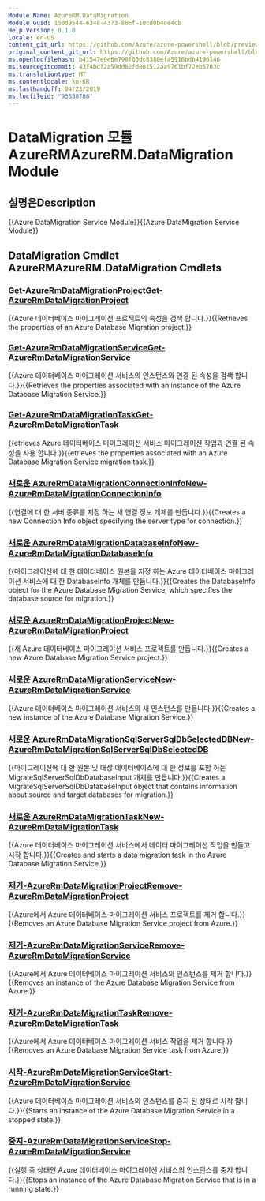 ```yaml
---
Module Name: AzureRM.DataMigration
Module Guid: 150d9544-6348-4373-806f-10cd0b4de4cb
Help Version: 0.1.0
Locale: en-US
content_git_url: https://github.com/Azure/azure-powershell/blob/preview/src/ResourceManager/DataMigration/Commands.DataMigration/help/AzureRM.DataMigration.md
original_content_git_url: https://github.com/Azure/azure-powershell/blob/preview/src/ResourceManager/DataMigration/Commands.DataMigration/help/AzureRM.DataMigration.md
ms.openlocfilehash: b41547e9e6e798f60dc8380efa5916bdb4196146
ms.sourcegitcommit: 43f4bdf2a59dd82fd881512aa9761bf72eb5703c
ms.translationtype: MT
ms.contentlocale: ko-KR
ms.lasthandoff: 04/23/2019
ms.locfileid: "93688786"
---
```

# <span data-ttu-id="c6f17-101">DataMigration 모듈 AzureRM</span><span class="sxs-lookup"><span data-stu-id="c6f17-101">AzureRM.DataMigration Module</span></span>
## <span data-ttu-id="c6f17-102">설명은</span><span class="sxs-lookup"><span data-stu-id="c6f17-102">Description</span></span>
<span data-ttu-id="c6f17-103">{{Azure DataMigration Service Module}}</span><span class="sxs-lookup"><span data-stu-id="c6f17-103">{{Azure DataMigration Service Module}}</span></span>

## <span data-ttu-id="c6f17-104">DataMigration Cmdlet AzureRM</span><span class="sxs-lookup"><span data-stu-id="c6f17-104">AzureRM.DataMigration Cmdlets</span></span>
### [<span data-ttu-id="c6f17-105">Get-AzureRmDataMigrationProject</span><span class="sxs-lookup"><span data-stu-id="c6f17-105">Get-AzureRmDataMigrationProject</span></span>](Get-AzureRmDataMigrationProject.md)
<span data-ttu-id="c6f17-106">{{Azure 데이터베이스 마이그레이션 프로젝트의 속성을 검색 합니다.}}</span><span class="sxs-lookup"><span data-stu-id="c6f17-106">{{Retrieves the properties of an Azure Database Migration project.}}</span></span>

### [<span data-ttu-id="c6f17-107">Get-AzureRmDataMigrationService</span><span class="sxs-lookup"><span data-stu-id="c6f17-107">Get-AzureRmDataMigrationService</span></span>](Get-AzureRmDataMigrationService.md)
<span data-ttu-id="c6f17-108">{{Azure 데이터베이스 마이그레이션 서비스의 인스턴스와 연결 된 속성을 검색 합니다.}}</span><span class="sxs-lookup"><span data-stu-id="c6f17-108">{{Retrieves the properties associated with an instance of the Azure Database Migration Service.}}</span></span>

### [<span data-ttu-id="c6f17-109">Get-AzureRmDataMigrationTask</span><span class="sxs-lookup"><span data-stu-id="c6f17-109">Get-AzureRmDataMigrationTask</span></span>](Get-AzureRmDataMigrationTask.md)
<span data-ttu-id="c6f17-110">{{etrieves Azure 데이터베이스 마이그레이션 서비스 마이그레이션 작업과 연결 된 속성을 사용 합니다.}}</span><span class="sxs-lookup"><span data-stu-id="c6f17-110">{{etrieves the properties associated with an Azure Database Migration Service migration task.}}</span></span>

### [<span data-ttu-id="c6f17-111">새로운 AzureRmDataMigrationConnectionInfo</span><span class="sxs-lookup"><span data-stu-id="c6f17-111">New-AzureRmDataMigrationConnectionInfo</span></span>](New-AzureRmDataMigrationConnectionInfo.md)
<span data-ttu-id="c6f17-112">{{연결에 대 한 서버 종류를 지정 하는 새 연결 정보 개체를 만듭니다.}}</span><span class="sxs-lookup"><span data-stu-id="c6f17-112">{{Creates a new Connection Info object specifying the server type for connection.}}</span></span>

### [<span data-ttu-id="c6f17-113">새로운 AzureRmDataMigrationDatabaseInfo</span><span class="sxs-lookup"><span data-stu-id="c6f17-113">New-AzureRmDataMigrationDatabaseInfo</span></span>](New-AzureRmDataMigrationDatabaseInfo.md)
<span data-ttu-id="c6f17-114">{{마이그레이션에 대 한 데이터베이스 원본을 지정 하는 Azure 데이터베이스 마이그레이션 서비스에 대 한 DatabaseInfo 개체를 만듭니다.}}</span><span class="sxs-lookup"><span data-stu-id="c6f17-114">{{Creates the DatabaseInfo object for the Azure Database Migration Service, which specifies the database source for migration.}}</span></span>

### [<span data-ttu-id="c6f17-115">새로운 AzureRmDataMigrationProject</span><span class="sxs-lookup"><span data-stu-id="c6f17-115">New-AzureRmDataMigrationProject</span></span>](New-AzureRmDataMigrationProject.md)
<span data-ttu-id="c6f17-116">{{새 Azure 데이터베이스 마이그레이션 서비스 프로젝트를 만듭니다.}}</span><span class="sxs-lookup"><span data-stu-id="c6f17-116">{{Creates a new Azure Database Migration Service project.}}</span></span>

### [<span data-ttu-id="c6f17-117">새로운 AzureRmDataMigrationService</span><span class="sxs-lookup"><span data-stu-id="c6f17-117">New-AzureRmDataMigrationService</span></span>](New-AzureRmDataMigrationService.md)
<span data-ttu-id="c6f17-118">{{Azure 데이터베이스 마이그레이션 서비스의 새 인스턴스를 만듭니다.}}</span><span class="sxs-lookup"><span data-stu-id="c6f17-118">{{Creates a new instance of the Azure Database Migration Service.}}</span></span>

### [<span data-ttu-id="c6f17-119">새로운 AzureRmDataMigrationSqlServerSqlDbSelectedDB</span><span class="sxs-lookup"><span data-stu-id="c6f17-119">New-AzureRmDataMigrationSqlServerSqlDbSelectedDB</span></span>](New-AzureRmDataMigrationSqlServerSqlDbSelectedDB.md)
<span data-ttu-id="c6f17-120">{{마이그레이션에 대 한 원본 및 대상 데이터베이스에 대 한 정보를 포함 하는 MigrateSqlServerSqlDbDatabaseInput 개체를 만듭니다.}}</span><span class="sxs-lookup"><span data-stu-id="c6f17-120">{{Creates a MigrateSqlServerSqlDbDatabaseInput object that contains information about source and target databases for migration.}}</span></span>

### [<span data-ttu-id="c6f17-121">새로운 AzureRmDataMigrationTask</span><span class="sxs-lookup"><span data-stu-id="c6f17-121">New-AzureRmDataMigrationTask</span></span>](New-AzureRmDataMigrationTask.md)
<span data-ttu-id="c6f17-122">{{Azure 데이터베이스 마이그레이션 서비스에서 데이터 마이그레이션 작업을 만들고 시작 합니다.}}</span><span class="sxs-lookup"><span data-stu-id="c6f17-122">{{Creates and starts a data migration task in the Azure Database Migration Service.}}</span></span>

### [<span data-ttu-id="c6f17-123">제거-AzureRmDataMigrationProject</span><span class="sxs-lookup"><span data-stu-id="c6f17-123">Remove-AzureRmDataMigrationProject</span></span>](Remove-AzureRmDataMigrationProject.md)
<span data-ttu-id="c6f17-124">{{Azure에서 Azure 데이터베이스 마이그레이션 서비스 프로젝트를 제거 합니다.}}</span><span class="sxs-lookup"><span data-stu-id="c6f17-124">{{Removes an Azure Database Migration Service project from Azure.}}</span></span>

### [<span data-ttu-id="c6f17-125">제거-AzureRmDataMigrationService</span><span class="sxs-lookup"><span data-stu-id="c6f17-125">Remove-AzureRmDataMigrationService</span></span>](Remove-AzureRmDataMigrationService.md)
<span data-ttu-id="c6f17-126">{{Azure에서 Azure 데이터베이스 마이그레이션 서비스의 인스턴스를 제거 합니다.}}</span><span class="sxs-lookup"><span data-stu-id="c6f17-126">{{Removes an instance of the Azure Database Migration Service from Azure.}}</span></span>

### [<span data-ttu-id="c6f17-127">제거-AzureRmDataMigrationTask</span><span class="sxs-lookup"><span data-stu-id="c6f17-127">Remove-AzureRmDataMigrationTask</span></span>](Remove-AzureRmDataMigrationTask.md)
<span data-ttu-id="c6f17-128">{{Azure에서 Azure 데이터베이스 마이그레이션 서비스 작업을 제거 합니다.}}</span><span class="sxs-lookup"><span data-stu-id="c6f17-128">{{Removes an Azure Database Migration Service task from Azure.}}</span></span>

### [<span data-ttu-id="c6f17-129">시작-AzureRmDataMigrationService</span><span class="sxs-lookup"><span data-stu-id="c6f17-129">Start-AzureRmDataMigrationService</span></span>](Start-AzureRmDataMigrationService.md)
<span data-ttu-id="c6f17-130">{{Azure 데이터베이스 마이그레이션 서비스의 인스턴스를 중지 된 상태로 시작 합니다.}}</span><span class="sxs-lookup"><span data-stu-id="c6f17-130">{{Starts an instance of the Azure Database Migration Service in a stopped state.}}</span></span>

### [<span data-ttu-id="c6f17-131">중지-AzureRmDataMigrationService</span><span class="sxs-lookup"><span data-stu-id="c6f17-131">Stop-AzureRmDataMigrationService</span></span>](Stop-AzureRmDataMigrationService.md)
<span data-ttu-id="c6f17-132">{{실행 중 상태인 Azure 데이터베이스 마이그레이션 서비스의 인스턴스를 중지 합니다.}}</span><span class="sxs-lookup"><span data-stu-id="c6f17-132">{{Stops an instance of the Azure Database Migration Service that is in a running state.}}</span></span>

